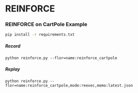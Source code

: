 # REINFORCE

### REINFORCE on CartPole Example

```bash
pip install -r requirements.txt
```

##### Record

```shell
python reinforce.py --flor=name:reinforce_cartpole
```

##### Replay

```shell
python reinforce.py --flor=name:reinforce_cartpole,mode:reexec,memo:latest.json
```